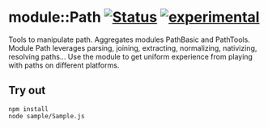 
# module::Path [![Status](https://github.com/Wandalen/wPath/workflows/Test/badge.svg)](https://github.com/Wandalen/wPath/actions?query=workflow%3ATest) [![experimental](https://img.shields.io/badge/stability-experimental-orange.svg)](https://github.com/emersion/stability-badges#experimental)

Tools to manipulate path. Aggregates modules PathBasic and PathTools. Module Path leverages parsing, joining, extracting, normalizing, nativizing, resolving paths... Use the module to get uniform experience from playing with paths on different platforms.

## Try out
```
npm install
node sample/Sample.js
```

